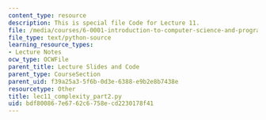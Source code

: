 ```yaml
---
content_type: resource
description: This is special file Code for Lecture 11.
file: /media/courses/6-0001-introduction-to-computer-science-and-programming-in-python-fall-2016/bdf800867e6762c6758ecd2230178f41_lec11_complexity_part2.py
file_type: text/python-source
learning_resource_types:
- Lecture Notes
ocw_type: OCWFile
parent_title: Lecture Slides and Code
parent_type: CourseSection
parent_uid: f39a25a3-5f6b-0d3e-6388-e9b2e8b7438e
resourcetype: Other
title: lec11_complexity_part2.py
uid: bdf80086-7e67-62c6-758e-cd2230178f41
---
```


